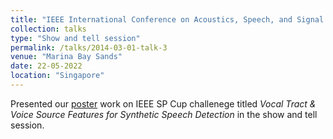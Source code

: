 ```yaml
---
title: "IEEE International Conference on Acoustics, Speech, and Signal Processing(ICASSP)  "
collection: talks
type: "Show and tell session"
permalink: /talks/2014-03-01-talk-3
venue: "Marina Bay Sands"
date: 22-05-2022
location: "Singapore"
---
```


Presented our [poster](https://Chaitanya-Varun.github.io/files/SPCup_Poster.pdf) work on IEEE SP Cup challenege titled *Vocal Tract \& Voice Source Features for Synthetic Speech Detection*  in the show and tell session.


<!-- ---
title: "IEEE International Conference on Acoustics, Speech, and Signal Processing(ICASSP)  "
collection: talks
type: "Conference proceedings talk"
permalink: /talks/2014-03-01-talk-3
# venue: "Singapore"
date: 22-05-2022
location: "Singapore"
---

Presented our [poster](https://Chaitanya-Varun.github.io/files/SPCup_Poster.pdf) work on IEEE SP Cup challenege titled *Vocal Tract \& Voice Source Features for Synthetic Speech Detection*  in the show and tell session. -->